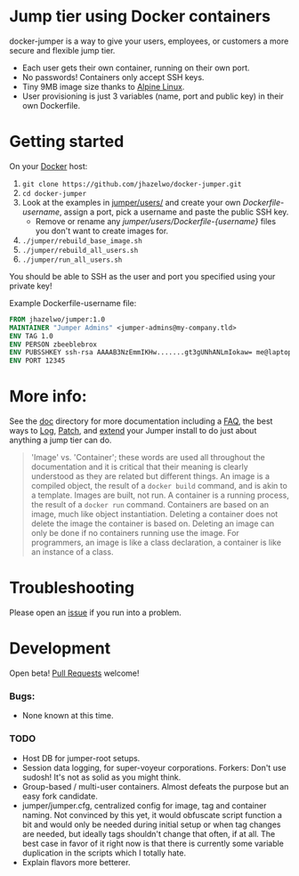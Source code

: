 # Jump tier using Docker containers

docker-jumper is a way to give your users, employees, or customers a
more secure and flexible jump tier.

* Each user gets their own container, running on their own port.
* No passwords! Containers only accept SSH keys.
* Tiny 9MB image size thanks to
[Alpine Linux](https://alpinelinux.org/).
* User provisioning is just 3 variables (name, port and public key) in
their own Dockerfile.

# Getting started

On your [Docker](https://www.docker.com/) host:

1. `git clone https://github.com/jhazelwo/docker-jumper.git`
1. `cd docker-jumper`
1. Look at the examples in [jumper/users/](jumper/users/) and create
your own _Dockerfile-username_, assign a port, pick a username and
paste the public SSH key.
    * Remove or rename any _jumper/users/Dockerfile-{username}_ files
    you don't want to create images for.
1. `./jumper/rebuild_base_image.sh`
1. `./jumper/rebuild_all_users.sh`
1. `./jumper/run_all_users.sh`

You should be able to SSH as the user and port you specified using your
private key!

Example Dockerfile-username file:

```dockerfile
FROM jhazelwo/jumper:1.0
MAINTAINER "Jumper Admins" <jumper-admins@my-company.tld>
ENV TAG 1.0
ENV PERSON zbeeblebrox
ENV PUBSSHKEY ssh-rsa AAAAB3NzEmmIKHw.......gt3gUNhANLmIokaw= me@laptop
ENV PORT 12345
```

# More info:

See the [doc](./doc/) directory for more documentation including a
[FAQ](doc/FAQ.md), the best ways to [Log](doc/LOGGING.md),
[Patch](doc/PATCHING.md), and [extend](doc/FLAVORS.md) your Jumper
install to do just about anything a jump tier can do.

> 'Image' vs. 'Container'; these words are used all throughout the
documentation and it is critical that their meaning is clearly
understood as they are related but different things. An image is a
compiled object, the result of a `docker build` command, and is akin to
a template. Images are built, not run. A container is a running process,
the result of a `docker run` command. Containers are based on an image,
much like object instantiation. Deleting a container does not delete
the image the container is based on. Deleting an image can only be done
if no containers running use the image. For programmers, an image is
like a class declaration, a container is like an instance of a class.

# Troubleshooting

Please open an
[issue](https://github.com/jhazelwo/docker-jumper/issues) if you run
into a problem.

# Development

Open beta!
[Pull Requests](https://github.com/jhazelwo/docker-jumper/pulls)
welcome!

### Bugs:

* None known at this time.

### TODO

* Host DB for jumper-root setups.
* Session data logging, for super-voyeur corporations. Forkers: Don't
use sudosh! It's not as solid as you might think.
* Group-based / multi-user containers. Almost defeats the purpose but
an easy fork candidate.
* jumper/jumper.cfg, centralized config for image, tag and container
naming. Not convinced by this yet, it would obfuscate script function a
bit and would only be needed during initial setup or when tag changes
are needed, but ideally tags shouldn't change that often, if at all.
The best case in favor of it right now is that there is currently some
variable duplication in the scripts which I totally hate.
* Explain flavors more betterer.
